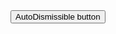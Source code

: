 <!DOCTYPE html>
<html>
<head>
  <script src="https://ajax.googleapis.com/ajax/libs/jquery/3.2.1/jquery.min.js"></script>
  <script src="notify.js"></script>
</head>
<body>
   <button type="button" id="button1" onclick="AlertUser()">AutoDismissible button</button>
   <br/>
   <script language="javascript">
      function AlertUser()
	  {
	     $.notify('Poda paavi. billa bittiri... heheheheheh.... neekidi chaaldu inka ekkuva ivvu');
	  }
   </script>
</body>
</html>
